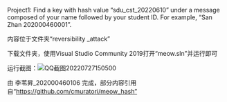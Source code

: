 Project1: Find a key with hash value “sdu_cst_20220610” under a message composed of your name followed by your student ID. For example, “San Zhan 202000460001”.

内容位于文件夹“reversibility _attack”

下载文件夹，使用Visual Studio Community 2019打开“meow.sln”并运行即可

运行截图：![QQ截图20220727150500](https://user-images.githubusercontent.com/109948161/181193330-b744dee8-7ff6-4f35-b3ac-640fea4c6fa5.png)

由 李苇昇_202000460106 完成，部分内容引用自“https://github.com/cmuratori/meow_hash”
